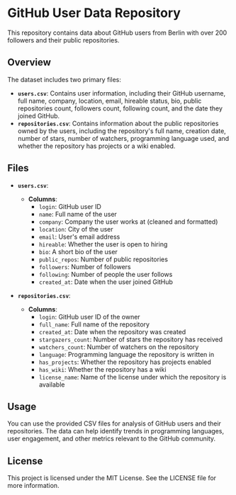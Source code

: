 # GitHub User Data Repository

This repository contains data about GitHub users from Berlin with over 200 followers and their public repositories.

## Overview

The dataset includes two primary files:
- **`users.csv`**: Contains user information, including their GitHub username, full name, company, location, email, hireable status, bio, public repositories count, followers count, following count, and the date they joined GitHub.
- **`repositories.csv`**: Contains information about the public repositories owned by the users, including the repository's full name, creation date, number of stars, number of watchers, programming language used, and whether the repository has projects or a wiki enabled.

## Files

- **`users.csv`**: 
  - **Columns**:
    - `login`: GitHub user ID
    - `name`: Full name of the user
    - `company`: Company the user works at (cleaned and formatted)
    - `location`: City of the user
    - `email`: User's email address
    - `hireable`: Whether the user is open to hiring
    - `bio`: A short bio of the user
    - `public_repos`: Number of public repositories
    - `followers`: Number of followers
    - `following`: Number of people the user follows
    - `created_at`: Date when the user joined GitHub

- **`repositories.csv`**:
  - **Columns**:
    - `login`: GitHub user ID of the owner
    - `full_name`: Full name of the repository
    - `created_at`: Date when the repository was created
    - `stargazers_count`: Number of stars the repository has received
    - `watchers_count`: Number of watchers on the repository
    - `language`: Programming language the repository is written in
    - `has_projects`: Whether the repository has projects enabled
    - `has_wiki`: Whether the repository has a wiki
    - `license_name`: Name of the license under which the repository is available

## Usage

You can use the provided CSV files for analysis of GitHub users and their repositories. The data can help identify trends in programming languages, user engagement, and other metrics relevant to the GitHub community.

## License

This project is licensed under the MIT License. See the LICENSE file for more information.

